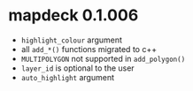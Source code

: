 # mapdeck 0.1.006


* `highlight_colour` argument
* all `add_*()` functions migrated to c++
* `MULTIPOLYGON` not supported in `add_polygon()`
* `layer_id` is optional to the user
* `auto_highlight` argument
